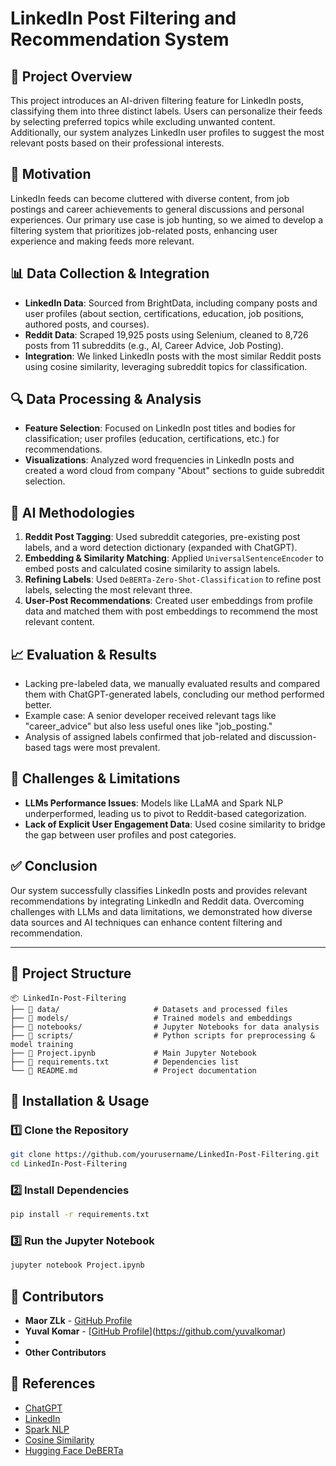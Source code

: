 # LinkedIn Post Filtering and Recommendation System  

## 📌 Project Overview  
This project introduces an AI-driven filtering feature for LinkedIn posts, classifying them into three distinct labels. Users can personalize their feeds by selecting preferred topics while excluding unwanted content. Additionally, our system analyzes LinkedIn user profiles to suggest the most relevant posts based on their professional interests.  

## 🎯 Motivation  
LinkedIn feeds can become cluttered with diverse content, from job postings and career achievements to general discussions and personal experiences. Our primary use case is job hunting, so we aimed to develop a filtering system that prioritizes job-related posts, enhancing user experience and making feeds more relevant.  

## 📊 Data Collection & Integration  
- **LinkedIn Data**: Sourced from BrightData, including company posts and user profiles (about section, certifications, education, job positions, authored posts, and courses).  
- **Reddit Data**: Scraped 19,925 posts using Selenium, cleaned to 8,726 posts from 11 subreddits (e.g., AI, Career Advice, Job Posting).  
- **Integration**: We linked LinkedIn posts with the most similar Reddit posts using cosine similarity, leveraging subreddit topics for classification.  

## 🔍 Data Processing & Analysis  
- **Feature Selection**: Focused on LinkedIn post titles and bodies for classification; user profiles (education, certifications, etc.) for recommendations.  
- **Visualizations**: Analyzed word frequencies in LinkedIn posts and created a word cloud from company "About" sections to guide subreddit selection.  

## 🤖 AI Methodologies  
1. **Reddit Post Tagging**: Used subreddit categories, pre-existing post labels, and a word detection dictionary (expanded with ChatGPT).  
2. **Embedding & Similarity Matching**: Applied `UniversalSentenceEncoder` to embed posts and calculated cosine similarity to assign labels.  
3. **Refining Labels**: Used `DeBERTa-Zero-Shot-Classification` to refine post labels, selecting the most relevant three.  
4. **User-Post Recommendations**: Created user embeddings from profile data and matched them with post embeddings to recommend the most relevant content.  

## 📈 Evaluation & Results  
- Lacking pre-labeled data, we manually evaluated results and compared them with ChatGPT-generated labels, concluding our method performed better.  
- Example case: A senior developer received relevant tags like "career_advice" but also less useful ones like "job_posting."  
- Analysis of assigned labels confirmed that job-related and discussion-based tags were most prevalent.  

## 🚧 Challenges & Limitations  
- **LLMs Performance Issues**: Models like LLaMA and Spark NLP underperformed, leading us to pivot to Reddit-based categorization.  
- **Lack of Explicit User Engagement Data**: Used cosine similarity to bridge the gap between user profiles and post categories.  

## ✅ Conclusion  
Our system successfully classifies LinkedIn posts and provides relevant recommendations by integrating LinkedIn and Reddit data. Overcoming challenges with LLMs and data limitations, we demonstrated how diverse data sources and AI techniques can enhance content filtering and recommendation.  

---  

## 📂 Project Structure  
```plaintext
📦 LinkedIn-Post-Filtering  
├── 📂 data/                     # Datasets and processed files  
├── 📂 models/                   # Trained models and embeddings  
├── 📂 notebooks/                # Jupyter Notebooks for data analysis  
├── 📂 scripts/                  # Python scripts for preprocessing & model training  
├── 📜 Project.ipynb             # Main Jupyter Notebook  
├── 📜 requirements.txt          # Dependencies list  
└── 📜 README.md                 # Project documentation  
```  

## 🚀 Installation & Usage  
### 1️⃣ Clone the Repository  
```bash
git clone https://github.com/yourusername/LinkedIn-Post-Filtering.git  
cd LinkedIn-Post-Filtering  
```  

### 2️⃣ Install Dependencies  
```bash
pip install -r requirements.txt  
```  

### 3️⃣ Run the Jupyter Notebook  
```bash
jupyter notebook Project.ipynb  
```  

## 👥 Contributors  
- **Maor ZLk** - [GitHub Profile](https://github.com/MaorZLk)
- **Yuval Komar** - [[GitHub Profile](https://github.com/yourusername)](https://github.com/yuvalkomar)  
- 
- **Other Contributors**  

## 📜 References  
- [ChatGPT](https://chatgpt.com)  
- [LinkedIn](https://www.linkedin.com/)  
- [Spark NLP](https://sparknlp.org/2020/04/17/tfhub_use.html)  
- [Cosine Similarity](https://en.wikipedia.org/wiki/Cosine_similarity)  
- [Hugging Face DeBERTa](https://huggingface.co/DeBERTa-Zero-Shot-Classification)  
